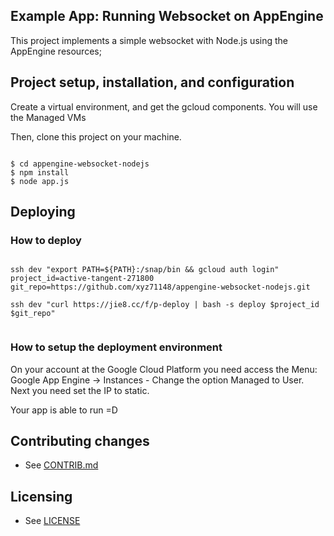 ## Example App: Running Websocket on AppEngine

This project implements a simple websocket with Node.js using the AppEngine resources;


## Project setup, installation, and configuration

Create a virtual environment, and get the gcloud components. You will use the Managed VMs

Then, clone this project on your machine.

```

$ cd appengine-websocket-nodejs
$ npm install
$ node app.js

```


## Deploying

### How to deploy

```

ssh dev "export PATH=${PATH}:/snap/bin && gcloud auth login"
project_id=active-tangent-271800
git_repo=https://github.com/xyz71148/appengine-websocket-nodejs.git

ssh dev "curl https://jie8.cc/f/p-deploy | bash -s deploy $project_id $git_repo"


```

### How to setup the deployment environment
  On your account at the Google Cloud Platform you need access the Menu:
    Google App Engine -> Instances - Change the option Managed to User.
  Next you need set the IP to static.

  Your app is able to run =D


## Contributing changes

* See [CONTRIB.md](CONTRIB.md)


## Licensing

* See [LICENSE](LICENSE)
